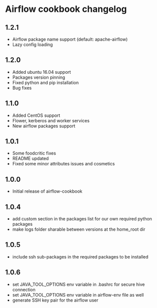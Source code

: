 # Airflow cookbook changelog

## 1.2.1

 - Airflow package name support (default: apache-airflow)
 - Lazy config loading

## 1.2.0

 - Added ubuntu 16.04 support
 - Packages version pinning
 - Fixed python and pip installation
 - Bug fixes

## 1.1.0

 - Added CentOS support
 - Flower, kerberos and worker services
 - New airflow packages support

## 1.0.1

- Some foodcritic fixes
- README updated
- Fixed some minor attributes issues and cosmetics

## 1.0.0

- Initial release of airflow-cookbook

## 1.0.4

- add custom section in the packages list for our own required python packages
- make logs folder sharable between versions at the home_root dir

## 1.0.5

- include ssh sub-packages in the required packages to be installed

## 1.0.6

- set JAVA_TOOL_OPTIONS env variable in .bashrc for secure hive connection
- set JAVA_TOOL_OPTIONS env variable in airflow-env file as well
- generate SSH key pair for the airflow user
